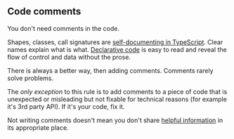 ## Code comments

You don't need comments in the code.

Shapes, classes, call signatures are [self-documenting in TypeScript](typescript.md). Clear names explain what is what. [Declarative code](declarative.md) is easy to read and reveal the flow of control and data without the prose.

There is always a better way, then adding comments. Comments rarely solve problems.

The *only exception* to this rule is to add comments to a piece of code that is unexpected or misleading but not fixable for technical reasons (for example it's 3rd party API). If it's your code, fix it.

Not writing comments doesn't mean you don't share [helpful information](theReadme.md) in its appropriate place.